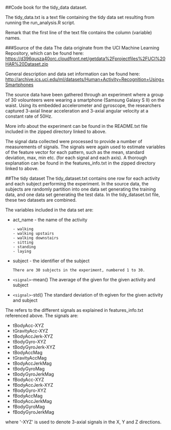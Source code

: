 ##Code book for the tidy_data dataset.

The tidy_data.txt is a text file containing the tidy data set resulting from running the run_analysis.R script.

Remark that the first line of the text file contains the column (variable) names.

###Source of the data
The data originate from the UCI Machine Learning Repository, which can be found here:
https://d396qusza40orc.cloudfront.net/getdata%2Fprojectfiles%2FUCI%20HAR%20Dataset.zip

General description and data set information can be found here:
http://archive.ics.uci.edu/ml/datasets/Human+Activity+Recognition+Using+Smartphones

The source data have been gathered through an experiment where a group of 30 volounteers were wearing a smartphone (Samsung Galaxy S II) on the waist. Using its embedded accelerometer and gyroscope, the researchers captured 3-axial linear acceleration and 3-axial angular velocity at a constant rate of 50Hz. 

More info about the experiment can be found in the README.txt file included in the zipped directory linked to above.

The signal data collected were processed to provide a number of measurements of signals. The signals were again used to estimate variables of the feature vector for each pattern, such as the mean, standard deviation, max, min etc. (for each signal and each axis). A thorough explanation can be found in the features_info.txt in the zipped directory linked to above. 

##The tidy dataset
The tidy_dataset.txt contains one row for each activity and each subject performing the experiment. In the source data, the subjects are randomly partition into one data set generating the training data, and one data set generating the test data. In the tidy_dataset.txt file, these two datasets are combined.

The variables included in the data set are:

* act_name - the name of the activity

      - walking
      - walking upstairs
      - walking downstairs
      - sitting
      - standing
      - laying
      
* subject - the identifier of the subject

      There are 30 subjects in the experiment, numbered 1 to 30.
      
* `<signal>`-mean()
      The average of the given <signal> for the given activity and subject  
      
* `<signal>`-std()
      The standard deviation of th egiven <signal> for the given activity and subject
      
The <signal> refers to the different signals as explained in features_info.txt referenced above.
The signals are:

* tBodyAcc-XYZ
* tGravityAcc-XYZ
* tBodyAccJerk-XYZ
* tBodyGyro-XYZ
* tBodyGyroJerk-XYZ
* tBodyAccMag
* tGravityAccMag
* tBodyAccJerkMag
* tBodyGyroMag
* tBodyGyroJerkMag
* fBodyAcc-XYZ
* fBodyAccJerk-XYZ
* fBodyGyro-XYZ
* fBodyAccMag
* fBodyAccJerkMag
* fBodyGyroMag
* fBodyGyroJerkMag

where '-XYZ' is used to denote 3-axial signals in the X, Y and Z directions.